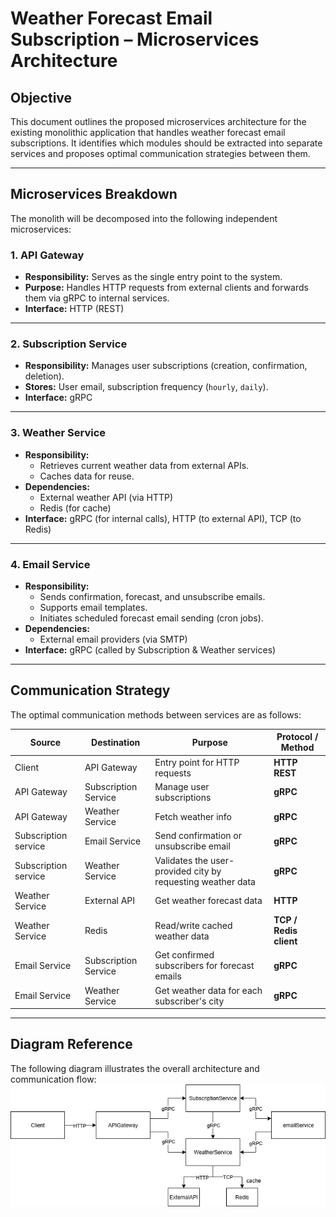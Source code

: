 # Weather Forecast Email Subscription – Microservices Architecture

## Objective

This document outlines the proposed microservices architecture for the existing monolithic application that handles weather forecast email subscriptions. It identifies which modules should be extracted into separate services and proposes optimal communication strategies between them.

---

## Microservices Breakdown

The monolith will be decomposed into the following independent microservices:

### 1. **API Gateway**
- **Responsibility:** Serves as the single entry point to the system.
- **Purpose:** Handles HTTP requests from external clients and forwards them via gRPC to internal services.
- **Interface:** HTTP (REST)

---

### 2. **Subscription Service**
- **Responsibility:** Manages user subscriptions (creation, confirmation, deletion).
- **Stores:** User email, subscription frequency (`hourly`, `daily`).
- **Interface:** gRPC

---

### 3. **Weather Service**
- **Responsibility:**
    - Retrieves current weather data from external APIs.
    - Caches data for reuse.
- **Dependencies:**
    - External weather API (via HTTP)
    - Redis (for cache)
- **Interface:** gRPC (for internal calls), HTTP (to external API), TCP (to Redis)

---

### 4. **Email Service**
- **Responsibility:**
    - Sends confirmation, forecast, and unsubscribe emails.
    - Supports email templates.
    - Initiates scheduled forecast email sending (cron jobs).
- **Dependencies:**
    - External email providers (via SMTP)
- **Interface:** gRPC (called by Subscription & Weather services)

---

## Communication Strategy

The optimal communication methods between services are as follows:

| Source                | Destination           | Purpose                                                     | Protocol / Method      |
|-----------------------|-----------------------|-------------------------------------------------------------|------------------------|
| Client                | API Gateway           | Entry point for HTTP requests                               | **HTTP REST**          |
| API Gateway           | Subscription Service  | Manage user subscriptions                                   | **gRPC**               |
| API Gateway           | Weather Service       | Fetch weather info                                          | **gRPC**               |
| Subscription  service | Email Service         | Send confirmation or unsubscribe email                      | **gRPC**               |
| Subscription service  | Weather Service       | Validates the user-provided city by requesting weather data | **gRPC**               |
| Weather Service       | External API          | Get weather forecast data                                   | **HTTP**               |
| Weather Service       | Redis                 | Read/write cached weather data                              | **TCP / Redis client** |
| Email Service         | Subscription Service  | Get confirmed subscribers for forecast emails               | **gRPC**               |
| Email Service         | Weather Service       | Get weather data for each subscriber's city                 | **gRPC**               |

---

## Diagram Reference

The following diagram illustrates the overall architecture and communication flow:
![ServiceCommunication](ServicesCommunication.png)

